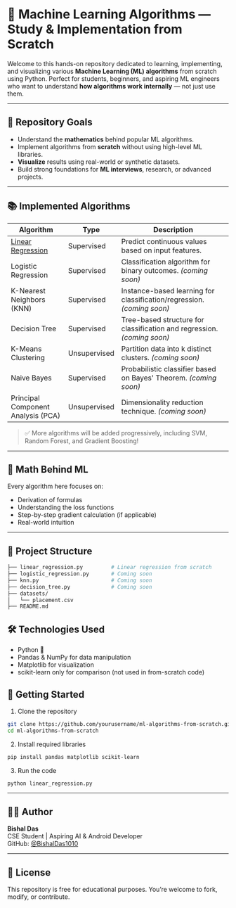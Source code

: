 # 📘 Machine Learning Algorithms — Study & Implementation from Scratch

Welcome to this hands-on repository dedicated to learning, implementing, and visualizing various **Machine Learning (ML) algorithms** from scratch using Python. Perfect for students, beginners, and aspiring ML engineers who want to understand **how algorithms work internally** — not just use them.

---

## 🎯 Repository Goals

- Understand the **mathematics** behind popular ML algorithms.
- Implement algorithms from **scratch** without using high-level ML libraries.
- **Visualize** results using real-world or synthetic datasets.
- Build strong foundations for **ML interviews**, research, or advanced projects.

---

## 📚 Implemented Algorithms

| Algorithm | Type | Description |
|----------|------|-------------|
| [Linear Regression](./linear_regression.py) | Supervised | Predict continuous values based on input features. |
| Logistic Regression | Supervised | Classification algorithm for binary outcomes. *(coming soon)* |
| K-Nearest Neighbors (KNN) | Supervised | Instance-based learning for classification/regression. *(coming soon)* |
| Decision Tree | Supervised | Tree-based structure for classification and regression. *(coming soon)* |
| K-Means Clustering | Unsupervised | Partition data into k distinct clusters. *(coming soon)* |
| Naive Bayes | Supervised | Probabilistic classifier based on Bayes' Theorem. *(coming soon)* |
| Principal Component Analysis (PCA) | Unsupervised | Dimensionality reduction technique. *(coming soon)* |

> ✅ More algorithms will be added progressively, including SVM, Random Forest, and Gradient Boosting!

---

## 🧠 Math Behind ML

Every algorithm here focuses on:
- Derivation of formulas
- Understanding the loss functions
- Step-by-step gradient calculation (if applicable)
- Real-world intuition

---

## 📂 Project Structure

```bash
├── linear_regression.py         # Linear regression from scratch
├── logistic_regression.py       # Coming soon
├── knn.py                       # Coming soon
├── decision_tree.py             # Coming soon
├── datasets/
│   └── placement.csv
├── README.md
```



## 🛠️ Technologies Used

- Python 🐍
- Pandas & NumPy for data manipulation
- Matplotlib for visualization
- scikit-learn only for comparison (not used in from-scratch code)



## 🚀 Getting Started

1. Clone the repository
```bash
git clone https://github.com/yourusername/ml-algorithms-from-scratch.git
cd ml-algorithms-from-scratch
```

2. Install required libraries
```bash
pip install pandas matplotlib scikit-learn
```

3. Run the code
```bash
python linear_regression.py
```

---

## 👨‍💻 Author

**Bishal Das**  
 CSE Student | Aspiring AI & Android Developer  
GitHub: [@BishalDas1010](https://github.com/BishalDas1010)

---

## 📜 License

This repository is free for educational purposes. You’re welcome to fork, modify, or contribute.

